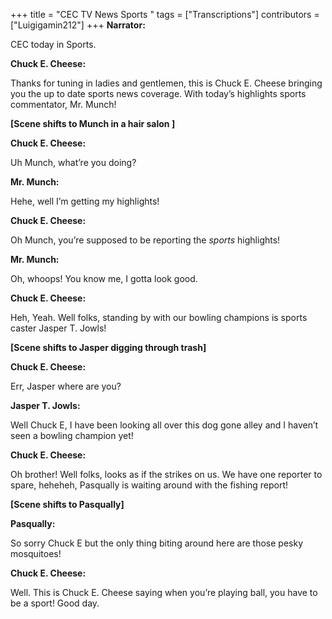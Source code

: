 +++
title = "CEC TV News Sports "
tags = ["Transcriptions"]
contributors = ["Luigigamin212"]
+++
**Narrator:**

CEC today in Sports. 

**Chuck E. Cheese:**

Thanks for tuning in ladies and gentlemen, this is Chuck E. Cheese bringing you the up to date sports news coverage. With today’s highlights sports commentator, Mr. Munch! 

**[Scene shifts to Munch in a hair salon ]**

**Chuck E. Cheese:**

Uh Munch, what’re you doing?

**Mr. Munch:**

Hehe, well I’m getting my highlights! 

**Chuck E. Cheese:**

Oh Munch, you’re supposed to be reporting the *sports* highlights! 

**Mr. Munch:**

Oh, whoops! You know me, I gotta look good. 

**Chuck E. Cheese:**

Heh, Yeah. Well folks, standing by with our bowling champions is sports caster Jasper T. Jowls! 

**[Scene shifts to Jasper digging through trash]**

**Chuck E. Cheese:**

Err, Jasper where are you?

**Jasper T. Jowls:**

Well Chuck E, I have been looking all over this dog gone alley and I haven’t seen a bowling champion yet! 

**Chuck E. Cheese:**

Oh brother! Well folks, looks as if the strikes on us. We have one reporter to spare, heheheh, Pasqually is waiting around with the fishing report! 

**[Scene shifts to Pasqually]**

**Pasqually:**

So sorry Chuck E but the only thing biting around here are those pesky mosquitoes! 

**Chuck E. Cheese:**

Well. This is Chuck E. Cheese saying when you’re playing ball, you have to be a sport! Good day. 
